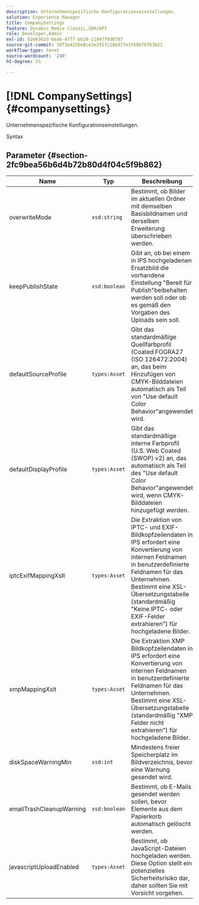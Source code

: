 ```yaml
---
description: Unternehmenspezifische Konfigurationseinstellungen.
solution: Experience Manager
title: CompanySettings
feature: Dynamic Media Classic,SDK/API
role: Developer,Admin
exl-id: 82e6362d-beab-47ff-bb20-11047f0d8787
source-git-commit: 38f3e425be0ce3e241fc18b477e3f68b7b763b51
workflow-type: tm+mt
source-wordcount: '240'
ht-degree: 2%

---
```


# [!DNL CompanySettings]{#companysettings}

Unternehmenspezifische Konfigurationseinstellungen.

Syntax

## Parameter {#section-2fc9bea56b6d4b72b80d4f04c5f9b862}

| Name | Typ | Beschreibung |
|---|---|---|
| overwriteMode | `xsd:string` | Bestimmt, ob Bilder im aktuellen Ordner mit demselben Basisbildnamen und derselben Erweiterung überschrieben werden. |
| keepPublishState | `xsd:boolean` | Gibt an, ob bei einem in IPS hochgeladenen Ersatzbild die vorhandene Einstellung &quot;Bereit für Publish&quot;beibehalten werden soll oder ob es gemäß den Vorgaben des Uploads sein soll. |
| defaultSourceProfile | `types:Asset` | Gibt das standardmäßige Quellfarbprofil (Coated FOGRA27 (ISO 126472:2004) an, das beim Hinzufügen von CMYK-Bilddateien automatisch als Teil von &quot;Use default Color Behavior&quot;angewendet wird. |
| defaultDisplayProfile | `types:Asset` | Gibt das standardmäßige interne Farbprofil (U.S. Web Coated (SWOP) v2) an, das automatisch als Teil des &quot;Use default Color Behavior&quot;angewendet wird, wenn CMYK-Bilddateien hinzugefügt werden. |
| iptcExifMappingXslt | `types:Asset` | Die Extraktion von IPTC- und EXIF-Bildkopfzeilendaten in IPS erfordert eine Konvertierung von internen Feldnamen in benutzerdefinierte Feldnamen für das Unternehmen. Bestimmt eine XSL-Übersetzungstabelle (standardmäßig &quot;Keine IPTC- oder EXIF-Felder extrahieren&quot;) für hochgeladene Bilder. |
| xmpMappingXslt | `types:Asset` | Die Extraktion XMP Bildkopfzeilendaten in IPS erfordert eine Konvertierung von internen Feldnamen in benutzerdefinierte Feldnamen für das Unternehmen. Bestimmt eine XSL-Übersetzungstabelle (standardmäßig &quot;XMP Felder nicht extrahieren&quot;) für hochgeladene Bilder. |
| diskSpaceWarningMin | `xsd:int` | Mindestens freier Speicherplatz im Bildverzeichnis, bevor eine Warnung gesendet wird. |
| emailTrashCleanupWarning | `xsd:boolean` | Bestimmt, ob E-Mails gesendet werden sollen, bevor Elemente aus dem Papierkorb automatisch gelöscht werden. |
| javascriptUploadEnabled | `types:Asset` | Bestimmt, ob JavaScript-Dateien hochgeladen werden. Diese Option stellt ein potenzielles Sicherheitsrisiko dar, daher sollten Sie mit Vorsicht vorgehen. |
